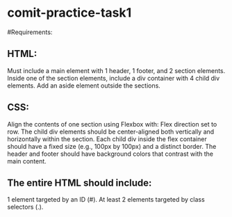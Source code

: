 # comit-practice-task1

#Requirements:
## HTML:
Must include a main element with 1 header, 1 footer, and 2 section elements.
Inside one of the section elements, include a div container with 4 child div elements.
Add an aside element outside the sections.
## CSS:
Align the contents of one section using Flexbox with:
Flex direction set to row.
The child div elements should be center-aligned both vertically and horizontally within the section.
Each child div inside the flex container should have a fixed size (e.g., 100px by 100px) and a distinct border.
The header and footer should have background colors that contrast with the main content.
## The entire HTML should include:
1 element targeted by an ID (#).
At least 2 elements targeted by class selectors (.).
